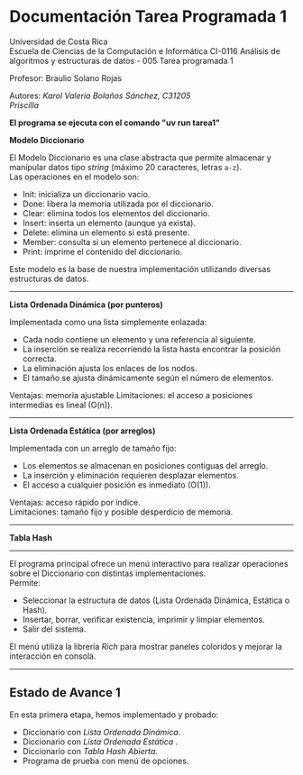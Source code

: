 # Documentación Tarea Programada 1

Universidad de Costa Rica  
Escuela de Ciencias de la Computación e Informática 
CI-0116 Análisis de algoritmos y estructuras de datos - 005
Tarea programada 1
 
Profesor: Braulio Solano Rojas

Autores: 
*Karol Valeria Bolaños Sánchez, C31205*  
*Priscilla*

**El programa se ejecuta con el comando "uv run tarea1"**

**Modelo Diccionario**  

El Modelo Diccionario es una clase abstracta que permite almacenar y manipular datos tipo *string* (máximo 20 caracteres, letras `a-z`).  
Las operaciones en el modelo son:  

- Init: inicializa un diccionario vacío.  
- Done: libera la memoria utilizada por el diccionario.  
- Clear: elimina todos los elementos del diccionario.  
- Insert: inserta un elemento (aunque ya exista).  
- Delete: elimina un elemento si está presente.  
- Member: consulta si un elemento pertenece al diccionario.  
- Print: imprime el contenido del diccionario.  

Este modelo es la base de nuestra implementación utilizando diversas estructuras de datos.

---

**Lista Ordenada Dinámica (por punteros)**  

Implementada como una lista simplemente enlazada:  

- Cada nodo contiene un elemento y una referencia al siguiente.  
- La inserción se realiza recorriendo la lista hasta encontrar la posición correcta.  
- La eliminación ajusta los enlaces de los nodos.  
- El tamaño se ajusta dinámicamente según el número de elementos.  

Ventajas: memoria ajustable
Limitaciones: el acceso a posiciones intermedias es lineal (O(n)).  

---

**Lista Ordenada Estática (por arreglos)**

Implementada con un arreglo de tamaño fijo:  

- Los elementos se almacenan en posiciones contiguas del arreglo.  
- La inserción y eliminación requieren desplazar elementos.  
- El acceso a cualquier posición es inmediato (O(1)).  

Ventajas: acceso rápido por índice.  
Limitaciones: tamaño fijo y posible desperdicio de memoria. 

---

**Tabla Hash**  


---

El programa principal ofrece un menú interactivo para realizar operaciones sobre el Diccionario con distintas implementaciones.  
Permite:  

* Seleccionar la estructura de datos (Lista Ordenada Dinámica, Estática o Hash).  
* Insertar, borrar, verificar existencia, imprimir y limpiar elementos.  
* Salir del sistema.  

El menú utiliza la librería *Rich* para mostrar paneles coloridos y mejorar la interacción en consola.  

---

## Estado de Avance 1

En esta primera etapa, hemos implementado y probado:  

- Diccionario con *Lista Ordenada Dinámica*.  
- Diccionario con *Lista Ordenada Estática* .
- Diccionario con *Tabla Hash Abierta*.  
- Programa de prueba con menú de opciones.  